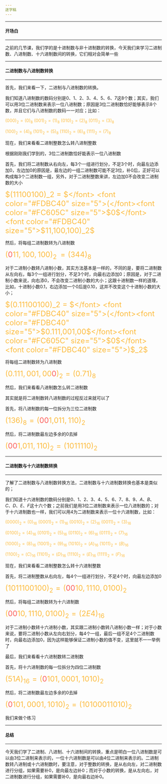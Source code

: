```yaml
---
逐字稿
---
```


---

#### 开场白

---

之前的几节课，我们学的是十进制数与非十进制数的转换，今天我们来学习二进制数、八进制数、十六进制数间的转换，它们相对会简单一些

---

#### 二进制数与八进制数转换

---

首先，我们来看一下，二进制与八进制数的转换。

我们知道八进制数的数码分别是$0、1、2、3、4、5、6、7$这8个数；其实，我们可以用3位二进制数来表示一位八进制数；原因是3位二进制数恰好能够表示8个数，并且它们与八进制数的数码一一对应；比如：

<font color="#FDBC40">$(000)_2=(0)_8$</font>  	<font color="#FDBC40">$(001)_2=(1)_8$</font>	<font color="#FDBC40">$(010)_2=(2)_8$</font>	<font color="#FDBC40">$(011)_2=(3)_8$</font>

<font color="#FDBC40">$(100)_2=(4)_8$</font>  	<font color="#FDBC40">$(101)_2=(5)_8$</font>	<font color="#FDBC40">$(110)_2=(6)_8$</font>	<font color="#FDBC40">$(111)_2=(7)_8$</font>

现在，我们来看看二进制整数怎么转八进制整数

根据刚刚我们学到的，3位二进制数恰好能表示一位八进制数

首先，我们将二进制数从右向左，每3个一组进行划分，不足3个时，向最左边添加0，左边加0的原因是，最左边的一组二进制数可能不足3位，补0后，正好可以构成每3个二进制数一组，另外，对于二进制整数来讲，左边加0不会改变二进制数的大小

<font color="#FDBC40" size="5">$(11100100)_2 = $</font>  <font color="#FDBC40" size="5">(</font><font color="#FC605C" size="5">$0$</font><font color="#FDBC40" size="5">$11,100,100)_2$</font> 

然后，将每组二进制数转为八进制数

<font color="#FDBC40" size="5">(</font><font color="#FC605C" size="5">$0$</font><font color="#FDBC40" size="5">$11,100,100)_2$</font> <font color="#FDBC40" size="5">$=(344)_8$</font>

对于二进制小数转八进制小数，其实方法基本是一样的，不同的是，要将二进制数从左向右，每3个一组进行划分，不足3个时，向最右边添加0；原因是，对于二进制小数来说，向右添0，不会改变二进制小数的大小；这跟十进制数一样的道理，比如，十进制小数$0.1$，右边添加一个0后是$0.10$，这并不改变这个十进制小数的大小；

<font color="#FDBC40" size="5">$(0.11100100)_2 = $</font>  <font color="#FDBC40" size="5">(</font><font color="#FDBC40" size="5">$0.111,001,00$</font><font color="#FC605C" size="5">$0$</font><font color="#FDBC40" size="5">)$_2$</font> 

将每组二进制数转为八进制数

<font color="#FDBC40" size="5">(</font><font color="#FDBC40" size="5">$0.111,001,00$</font><font color="#FC605C" size="5">$0$</font><font color="#FDBC40" size="5">)$_2=(0.71)_8$</font> 



然后，我们来看看八进制数怎么转二进制数

其实就是将二进制数转八进制数的过程反过来就可以了

首先，将八进制数的每一位拆分为三位二进制数

<font color="#FDBC40" size="5">$(136)_8$</font><font color="#FDBC40" size="5">$=($</font><font color="#FC605C" size="5">$00$</font><font color="#FDBC40" size="5">$1,$</font><font color="#FDBC40" size="5">$011,110)_2$</font>

然后，将二进制数最左边多余的0去掉

<font color="#FDBC40" size="5">$($</font><font color="#FC605C" size="5">$00$</font><font color="#FDBC40" size="5">$1,$</font><font color="#FDBC40" size="5">$011,110)_2$</font><font color="#FDBC40" size="5">$=(1011110)_2$</font>



---

#### 二进制数与十六进制数转换

---

了解了二进制数与八进制数转换方法，二进制数与十六进制数转换也基本是类似的；

我们知道十六进制数的数码分别是$0、1、2、3、4、5、6、7、8、9、A、B、C、D、E、F$这十六个数；之前我们是用3位二进制数来表示一位八进制数的；对于十六进制数也一样，我们可以用4为二进制数来表示一位十六进制数，比如：

<font color="#FDBC40">$(0000)_2=(0)_{16}$</font>  	<font color="#FDBC40">$(0001)_2=(1)_{16}$</font>		<font color="#FDBC40">$(0010)_2=(2)_{16}$</font>		<font color="#FDBC40">$(0011)_2=(3)_{16}$</font>

<font color="#FDBC40">$(0100)_2=(4)_{16}$</font>  	<font color="#FDBC40">$(0101)_2=(5)_{16}$</font>		<font color="#FDBC40">$(0110)_2=(6)_{16}$</font>		<font color="#FDBC40">$(0111)_2=(7)_{16}$</font>

<font color="#FDBC40">$(1000)_2=(8)_{16}$</font>  	<font color="#FDBC40">$(1001)_2=(9)_{16}$</font>		<font color="#FDBC40">$(1010)_2=(A)_{16}$</font>		<font color="#FDBC40">$(1011)_2=(B)_{16}$</font>

<font color="#FDBC40">$(1100)_2=(C)_{16}$</font>  	<font color="#FDBC40">$(1101)_2=(D)_{16}$</font>		<font color="#FDBC40">$(1110)_2=(E)_{16}$</font>		<font color="#FDBC40">$(1111)_2=(F)_{16}$</font>



现在，我们来看看二进制整数怎么转十六进制整数

首先，将二进制整数从右向左，每4个一组进行划分，不足4个时，向最左边添加0

<font color="#FDBC40" size="5">$(1011100100)_2=($</font><font color="#FC605C" size="5">$00$</font><font color="#FDBC40" size="5">$10,1110,0100)_2$</font>

然后，将每组二进制数转为十六进制数

<font color="#FDBC40" size="5">$($</font><font color="#FC605C" size="5">$00$</font><font color="#FDBC40" size="5">$10,1110,0100)_2$</font><font color="#FDBC40" size="5">$=(2E4)_{16}$</font>

对于二进制小数转十六进制小数，其实跟二进制小数转八进制小数一样；对于小数来说，要将二进制小数从左向右划分，每4个一组，最后一组不足4个二进制数时，向最右边添加0，因为这样能够保证二进制小数的值不变，这里就不一一举例了



最后，我们来看看十六进制数转二进制数

首先，将十六进制数的每一位拆分为四位二进制数

<font color="#FDBC40" size="5">$(51A)_{16}=($</font><font color="#FC605C" size="5">$0$</font><font color="#FDBC40" size="5">$101,0001,1010)_2$</font>

然后，将二进制数最左边多余的0去掉

<font color="#FDBC40" size="5">$($</font><font color="#FC605C" size="5">$0$</font><font color="#FDBC40" size="5">$101,0001,1010)_2$</font><font color="#FDBC40" size="5">$=(10100011010)_2$</font>

我们来做个练习

---

#### 总结

---

今天我们学了二进制、八进制、十六进制间的转换，重点是明白一位八进制数是可以由3位二进制来表示的，一位十六进制数是可以由4位二进制来表示的。二进制数转八进制或十六进制数时，要注意，对于整数的转换，是从右向左，对二进制数进行分组，如果需要补0，是向最左边补0；而对于小数的转换，是从左向右，对二进制数进行分组，如果需要补0，是向最右边补0。